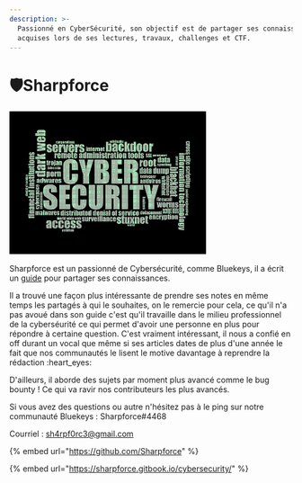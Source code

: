```yaml
---
description: >-
  Passionné en CyberSécurité, son objectif est de partager ses connaissances
  acquises lors de ses lectures, travaux, challenges et CTF.
---
```


# 🛡️Sharpforce

![](../.gitbook/assets/c60b329b5419139f45551c4324ef2dd9-1-.png)

Sharpforce est un passionné de Cybersécurité, comme Bluekeys, il a écrit un [guide](https://sharpforce.gitbook.io/cybersecurity/) pour partager ses connaissances.&#x20;

Il a trouvé une façon plus intéressante de prendre ses notes en même temps les partagés à qui le souhaites, on le remercie pour cela, ce qu'il n'a pas avoué dans son guide c'est qu'il travaille dans le milieu professionnel de la cyberséurité ce qui permet d'avoir une personne en plus pour répondre à certaine question. C'est vraiment intéressant, il nous a confié en off durant un vocal que même si ses articles dates de plus d'une année le fait que nos communautés le lisent le motive davantage à reprendre la rédaction :heart\_eyes:&#x20;

D'ailleurs, il aborde des sujets par moment plus avancé comme le bug bounty ! Ce qui va ravir nos contributeurs les plus avancés.

Si vous avez des questions ou autre n'hésitez pas à le ping sur notre communauté Bluekeys : Sharpforce#4468

Courriel : sh4rpf0rc3@gmail.com

{% embed url="https://github.com/Sharpforce" %}

{% embed url="https://sharpforce.gitbook.io/cybersecurity/" %}

